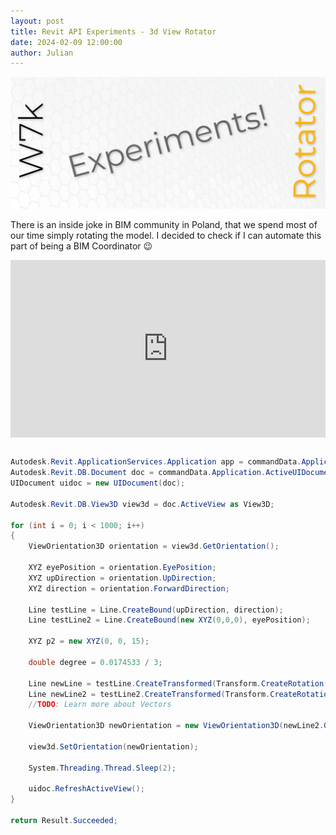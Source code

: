 ```yaml
---
layout: post  
title: Revit API Experiments - 3d View Rotator
date: 2024-02-09 12:00:00
author: Julian
---
```

![PostPage](/images/2024_BlogPost/Rotator_MainPage.jpg)


<!--excerpt-->

There is an inside joke in BIM community in Poland, that we spend most of our time simply rotating the model. I decided to check if I can automate this part of being a BIM Coordinator 😉

<div>
  <div style="position:relative;padding-top:56.25%;">
    <iframe src="https://www.youtube.com/embed/sCTdD1Qohmc?si=FwOFek8hRoGw0228" frameborder="0" allowfullscreen
      style="position:absolute;top:0;left:0;width:100%;height:100%;"></iframe>
  </div>
</div>


```csharp 

Autodesk.Revit.ApplicationServices.Application app = commandData.Application.Application;
Autodesk.Revit.DB.Document doc = commandData.Application.ActiveUIDocument.Document;
UIDocument uidoc = new UIDocument(doc);

Autodesk.Revit.DB.View3D view3d = doc.ActiveView as View3D;

for (int i = 0; i < 1000; i++)
{
    ViewOrientation3D orientation = view3d.GetOrientation();

    XYZ eyePosition = orientation.EyePosition;
    XYZ upDirection = orientation.UpDirection;
    XYZ direction = orientation.ForwardDirection;

    Line testLine = Line.CreateBound(upDirection, direction);
    Line testLine2 = Line.CreateBound(new XYZ(0,0,0), eyePosition);

    XYZ p2 = new XYZ(0, 0, 15);

    double degree = 0.0174533 / 3;

    Line newLine = testLine.CreateTransformed(Transform.CreateRotation(p2, degree)) as Line;
    Line newLine2 = testLine2.CreateTransformed(Transform.CreateRotation(p2, degree)) as Line;
    //TODO: Learn more about Vectors 

    ViewOrientation3D newOrientation = new ViewOrientation3D(newLine2.GetEndPoint(1), newLine.GetEndPoint(0), newLine.GetEndPoint(1));

    view3d.SetOrientation(newOrientation);

    System.Threading.Thread.Sleep(2);

    uidoc.RefreshActiveView();
}

return Result.Succeeded;

```
